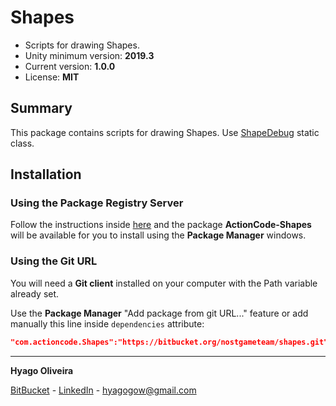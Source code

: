 # Shapes

* Scripts for drawing Shapes.
* Unity minimum version: **2019.3**
* Current version: **1.0.0**
* License: **MIT**

## Summary

This package contains scripts for drawing Shapes. Use [ShapeDebug](https://bitbucket.org/nostgameteam/shapes/src/main/Runtime/ShapeDebug.cs) static class.

## Installation

### Using the Package Registry Server

Follow the instructions inside [here](https://cutt.ly/ukvj1c8) and the package **ActionCode-Shapes** 
will be available for you to install using the **Package Manager** windows.

### Using the Git URL

You will need a **Git client** installed on your computer with the Path variable already set. 

Use the **Package Manager** "Add package from git URL..." feature or add manually this line inside `dependencies` attribute: 

```json
"com.actioncode.Shapes":"https://bitbucket.org/nostgameteam/shapes.git"
```
---

**Hyago Oliveira**

[BitBucket](https://bitbucket.org/HyagoGow/) -
[LinkedIn](https://www.linkedin.com/in/hyago-oliveira/) -
<hyagogow@gmail.com>